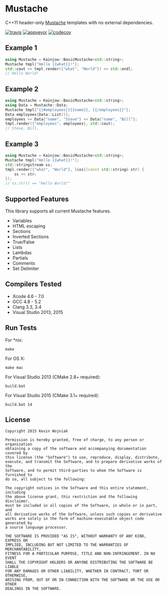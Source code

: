# Mustache

C++11 header-only [Mustache](http://mustache.github.io) templates with no external dependencies.

[![travis](https://travis-ci.org/kainjow/Mustache.svg?branch=master)](https://travis-ci.org/kainjow/Mustache) [![appveyor](https://ci.appveyor.com/api/projects/status/6uh5d5weajrffkyw?svg=true)](https://ci.appveyor.com/project/kainjow/mustache) [![codecov](https://codecov.io/gh/kainjow/Mustache/branch/master/graph/badge.svg)](https://codecov.io/gh/kainjow/Mustache)

## Example 1

````cpp
using Mustache = Kainjow::BasicMustache<std::string>;
Mustache tmpl{"Hello {{what}}!"};
std::cout << tmpl.render({"what", "World"}) << std::endl;
// Hello World!
````

## Example 2

````cpp
using Mustache = Kainjow::BasicMustache<std::string>;
using Data = Mustache::Data;
Mustache tmpl{"{{#employees}}{{name}}, {{/employees}}"};
Data employees{Data::List()};
employees << Data{"name", "Steve"} << Data{"name", "Bill"};
tmpl.render({"employees", employees}, std::cout);
// Steve, Bill, 
````

## Example 3

````cpp
using Mustache = Kainjow::BasicMustache<std::string>;
Mustache tmpl("Hello {{what}}!");
std::stringstream ss;
tmpl.render({"what", "World"}, [&ss](const std::string& str) {
    ss << str;
});
// ss.str() == "Hello World!"
````

## Supported Features

This library supports all current Mustache features.

- Variables
- HTML escaping
- Sections
- Inverted Sections
- True/False
- Lists
- Lambdas
- Partials
- Comments
- Set Delimiter

## Compilers Tested

- Xcode 4.6 - 7.0
- GCC 4.8 - 5.2
- Clang 3.3, 3.4
- Visual Studio 2013, 2015

## Run Tests

For *nix:

    make

For OS X:

    make mac

For Visual Studio 2013 (CMake 2.8+ required):

    build.bat

For Visual Studio 2015 (CMake 3.1+ required):

    build.bat 14

## License

    Copyright 2015 Kevin Wojniak
    
    Permission is hereby granted, free of charge, to any person or organization
    obtaining a copy of the software and accompanying documentation covered by
    this license (the "Software") to use, reproduce, display, distribute,
    execute, and transmit the Software, and to prepare derivative works of the
    Software, and to permit third-parties to whom the Software is furnished to
    do so, all subject to the following:
    
    The copyright notices in the Software and this entire statement, including
    the above license grant, this restriction and the following disclaimer,
    must be included in all copies of the Software, in whole or in part, and
    all derivative works of the Software, unless such copies or derivative
    works are solely in the form of machine-executable object code generated by
    a source language processor.
    
    THE SOFTWARE IS PROVIDED "AS IS", WITHOUT WARRANTY OF ANY KIND, EXPRESS OR
    IMPLIED, INCLUDING BUT NOT LIMITED TO THE WARRANTIES OF MERCHANTABILITY,
    FITNESS FOR A PARTICULAR PURPOSE, TITLE AND NON-INFRINGEMENT. IN NO EVENT
    SHALL THE COPYRIGHT HOLDERS OR ANYONE DISTRIBUTING THE SOFTWARE BE LIABLE
    FOR ANY DAMAGES OR OTHER LIABILITY, WHETHER IN CONTRACT, TORT OR OTHERWISE,
    ARISING FROM, OUT OF OR IN CONNECTION WITH THE SOFTWARE OR THE USE OR OTHER
    DEALINGS IN THE SOFTWARE.
